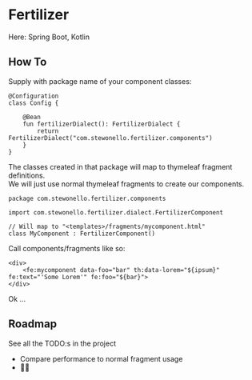 # Fertilizer

Here: Spring Boot, Kotlin

## How To

Supply with package name of your component classes:

```
@Configuration
class Config {

    @Bean
    fun fertilizerDialect(): FertilizerDialect {
        return FertilizerDialect("com.stewonello.fertilizer.components")
    }
}
```

The classes created in that package will map to thymeleaf fragment definitions.  
We will just use normal thymeleaf fragments to create our components.

```
package com.stewonello.fertilizer.components

import com.stewonello.fertilizer.dialect.FertilizerComponent

// Will map to "<templates>/fragments/mycomponent.html"
class MyComponent : FertilizerComponent()
```

Call components/fragments like so:

```
<div>
    <fe:mycomponent data-foo="bar" th:data-lorem="${ipsum}" fe:text="'Some Lorem'" fe:foo="${bar}">
</div>
```

Ok ...

## Roadmap

See all the TODO:s in the project

- Compare performance to normal fragment usage
- 🤷‍♀️
